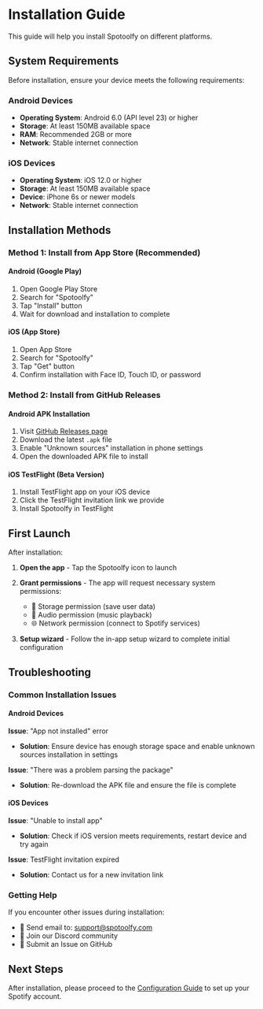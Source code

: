 # Installation Guide

This guide will help you install Spotoolfy on different platforms.

## System Requirements

Before installation, ensure your device meets the following requirements:

### Android Devices
- **Operating System**: Android 6.0 (API level 23) or higher
- **Storage**: At least 150MB available space
- **RAM**: Recommended 2GB or more
- **Network**: Stable internet connection

### iOS Devices
- **Operating System**: iOS 12.0 or higher
- **Storage**: At least 150MB available space
- **Device**: iPhone 6s or newer models
- **Network**: Stable internet connection

## Installation Methods

### Method 1: Install from App Store (Recommended)

#### Android (Google Play)
1. Open Google Play Store
2. Search for "Spotoolfy"
3. Tap "Install" button
4. Wait for download and installation to complete

#### iOS (App Store)
1. Open App Store
2. Search for "Spotoolfy"
3. Tap "Get" button
4. Confirm installation with Face ID, Touch ID, or password

### Method 2: Install from GitHub Releases

#### Android APK Installation
1. Visit [GitHub Releases page](https://github.com/spotoolfy/spotoolfy/releases)
2. Download the latest `.apk` file
3. Enable "Unknown sources" installation in phone settings
4. Open the downloaded APK file to install

#### iOS TestFlight (Beta Version)
1. Install TestFlight app on your iOS device
2. Click the TestFlight invitation link we provide
3. Install Spotoolfy in TestFlight

## First Launch

After installation:

1. **Open the app** - Tap the Spotoolfy icon to launch
2. **Grant permissions** - The app will request necessary system permissions:
   - 📱 Storage permission (save user data)
   - 🎵 Audio permission (music playback)
   - 🌐 Network permission (connect to Spotify services)

3. **Setup wizard** - Follow the in-app setup wizard to complete initial configuration

## Troubleshooting

### Common Installation Issues

#### Android Devices
**Issue**: "App not installed" error
- **Solution**: Ensure device has enough storage space and enable unknown sources installation in settings

**Issue**: "There was a problem parsing the package"
- **Solution**: Re-download the APK file and ensure the file is complete

#### iOS Devices
**Issue**: "Unable to install app"
- **Solution**: Check if iOS version meets requirements, restart device and try again

**Issue**: TestFlight invitation expired
- **Solution**: Contact us for a new invitation link

### Getting Help

If you encounter other issues during installation:

- 📧 Send email to: support@spotoolfy.com
- 💬 Join our Discord community
- 🐛 Submit an Issue on GitHub

## Next Steps

After installation, please proceed to the [Configuration Guide](/en/getting-started/configuration) to set up your Spotify account.